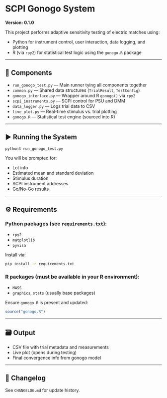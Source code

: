 # SCPI Gonogo System

**Version: 0.1.0**

This project performs adaptive sensitivity testing of electric matches using:
- Python for instrument control, user interaction, data logging, and plotting
- R (via `rpy2`) for statistical test logic using the `gonogo.R` package

---

## 🧩 Components

- `run_gonogo_test.py` — Main runner tying all components together
- `common.py` — Shared data structures (`TrialResult`, `TestConfig`)
- `gonogo_interface.py` — Wrapper around R `gonogo()` via `rpy2`
- `scpi_instruments.py` — SCPI control for PSU and DMM
- `data_logger.py` — Logs trial data to CSV
- `live_plot.py` — Real-time stimulus vs. trial plotting
- `gonogo.R` — Statistical test engine (sourced into R)

---

## ▶️ Running the System

```bash
python3 run_gonogo_test.py
```

You will be prompted for:
- Lot info
- Estimated mean and standard deviation
- Stimulus duration
- SCPI instrument addresses
- Go/No-Go results

---

## ⚙️ Requirements

### Python packages (see `requirements.txt`):
- `rpy2`
- `matplotlib`
- `pyvisa`

Install via:
```bash
pip install -r requirements.txt
```

### R packages (must be available in your R environment):
- `MASS`
- `graphics`, `stats` (usually base packages)

Ensure `gonogo.R` is present and updated:
```R
source("gonogo.R")
```

---

## 🗃️ Output

- CSV file with trial metadata and measurements
- Live plot (opens during testing)
- Final convergence info from gonogo model

---

## 📜 Changelog

See `CHANGELOG.md` for update history.
